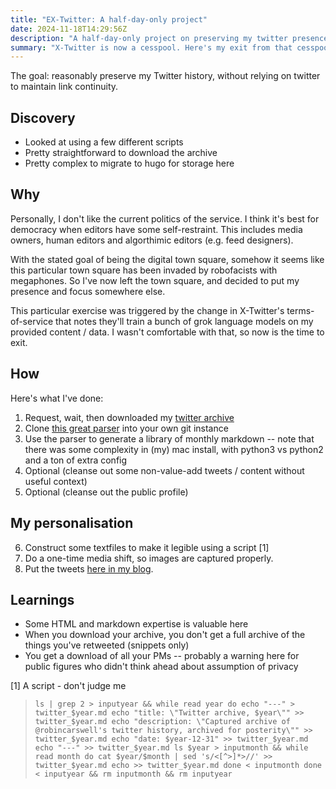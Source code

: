 ```yaml
---
title: "EX-Twitter: A half-day-only project"
date: 2024-11-18T14:29:56Z
description: "A half-day-only project on preserving my twitter presence without using Twitter"
summary: "X-Twitter is now a cesspool. Here's my exit from that cesspool."
---
```


The goal: reasonably preserve my Twitter history, without relying on twitter to maintain link continuity.

## Discovery

* Looked at using a few different scripts
* Pretty straightforward to download the archive
* Pretty complex to migrate to hugo for storage here

## Why

Personally, I don't like the current politics of the service. I think it's best for democracy when editors have some self-restraint. This includes media owners, human editors and algorthimic editors (e.g. feed designers). 

With the stated goal of being the digital town square, somehow it seems like this particular town square has been invaded by robofacists with megaphones. So I've now left the town square, and decided to put my presence and focus somewhere else.

This particular exercise was triggered by the change in X-Twitter's terms-of-service that notes they'll train a bunch of grok language models on my provided content / data. I wasn't comfortable with that, so now is the time to exit.

## How

Here's what I've done: 

1. Request, wait, then downloaded my [twitter archive](https://x.com/settings/your_twitter_data)
2. Clone [this great parser](https://github.com/timhutton/twitter-archive-parser) into your own git instance
3. Use the parser to generate a library of monthly markdown -- note that there was some complexity in (my) mac install, with python3 vs python2 and a ton of extra config
4. Optional (cleanse out some non-value-add tweets / content without useful context)
5. Optional (cleanse out the public profile)

## My personalisation

6. Construct some textfiles to make it legible using a script [1]
7. Do a one-time media shift, so images are captured properly.
8. Put the tweets [here in my blog](/twitter).

## Learnings

* Some HTML and markdown expertise is valuable here
* When you download your archive, you don't get a full archive of the things you've retweeted (snippets only)
* You get a download of all your PMs -- probably a warning here for public figures who didn't think ahead about assumption of privacy


[1] A script - don't judge me

> `ls | grep 2 > inputyear && while read year
	do
	echo "---" > twitter_$year.md
	echo "title: \"Twitter archive, $year\"" >> twitter_$year.md
	echo "description: \"Captured archive of @robincarswell's twitter history, archived for posterity\"" >> twitter_$year.md
	echo "date: $year-12-31" >> twitter_$year.md
	echo "---" >> twitter_$year.md
	ls $year > inputmonth && while read month
	do
		cat $year/$month |
			sed 's/<[^>]*>//' >> twitter_$year.md
		echo >> twitter_$year.md
	done < inputmonth
done < inputyear && rm inputmonth && rm inputyear`


